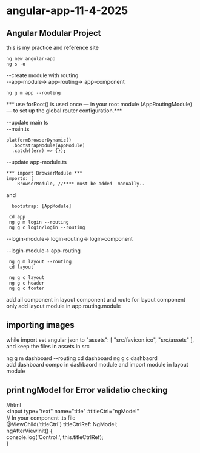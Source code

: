 # angular-app-11-4-2025
## Angular Modular Project
this is my practice and reference site
```
ng new angular-app 
ng s -o
```
 
--create module with routing <br>
--app-module-> app-routing-> app-component <br>
```
ng g m app --routing 
```
*** use forRoot() is used once — in your root module (AppRoutingModule) — to set up the global router configuration.***

--update main ts <br>
--main.ts <br>
```
platformBrowserDynamic()
  .bootstrapModule(AppModule)
  .catch((err) => {});
```
--update app-module.ts <br>
```
*** import BrowserModule *** 
imports: [
    BrowserModule, //**** must be added  manually..  
```
and 
```
  bootstrap: [AppModule]
```
  
```
 cd app  
 ng g m login --routing 
 ng g c login/login --routing 
```
 
 --login-module-> login-routing-> login-component <br>    

--login-module-> app-routing <br> 

```
 ng g m layout --routing
 cd layout

 ng g c layout
 ng g c header
 ng g c footer
```
 add all component in layout component and route for layout component only
 add layout module in app.routing.module
 
 ## importing images
 while import set angular json to 
          "assets": [
              "src/favicon.ico",
              "src/assets"
            ],
and keep the files in assets in src


ng g m dashboard --routing
cd dashboard
ng g c dashbaord  
add dashboard compo in dashbaord module and import module in layout module  

## print ngModel for Error validatio checking 
//html   
  <input type="text" name="title" #titleCtrl="ngModel"  
  // In your component .ts file  
  @ViewChild('titleCtrl') titleCtrlRef: NgModel;    
  ngAfterViewInit() {  
    console.log('Control:', this.titleCtrlRef);  
  }    






